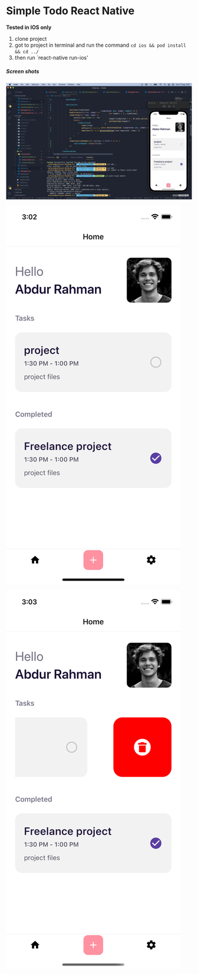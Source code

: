 # Simple Todo React Native

**Tested in IOS only**

1. clone project
2. got to project in terminal and run the command `cd ios && pod install && cd ../`
3. then run `react-native run-ios'


##### Screen shots

![](https://raw.githubusercontent.com/yathu/rn-todo/master/ScreenShots/Screenshot%202021-08-17%20at%203.04.01%20AM.png)


![](https://raw.githubusercontent.com/yathu/rn-todo/master/ScreenShots/Simulator%20Screen%20Shot%20-%20iPhone%2012%20-%202021-08-17%20at%2003.02.34.png)


![](https://raw.githubusercontent.com/yathu/rn-todo/master/ScreenShots/Simulator%20Screen%20Shot%20-%20iPhone%2012%20-%202021-08-17%20at%2003.03.27.png)
